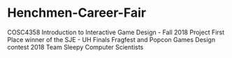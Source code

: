 # Henchmen-Career-Fair
COSC4358 Introduction to Interactive Game Design - Fall 2018 Project
First Place winner of the SJE - UH Finals Fragfest and Popcon Games Design contest 2018
Team Sleepy Computer Scientists
